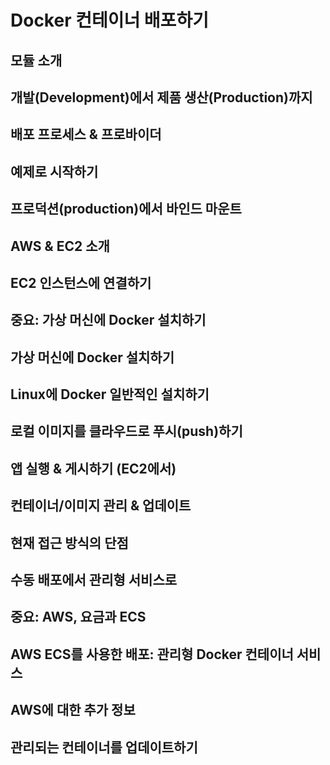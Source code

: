 # Docker 컨테이너 배포하기

## 모듈 소개

## 개발(Development)에서 제품 생산(Production)까지

## 배포 프로세스 & 프로바이더

## 예제로 시작하기

## 프로덕션(production)에서 바인드 마운트

## AWS & EC2 소개

## EC2 인스턴스에 연결하기

## 중요: 가상 머신에 Docker 설치하기

## 가상 머신에 Docker 설치하기

## Linux에 Docker 일반적인 설치하기

## 로컬 이미지를 클라우드로 푸시(push)하기

## 앱 실행 & 게시하기 (EC2에서)

## 컨테이너/이미지 관리 & 업데이트

## 현재 접근 방식의 단점

## 수동 배포에서 관리형 서비스로

## 중요: AWS, 요금과 ECS

## AWS ECS를 사용한 배포: 관리형 Docker 컨테이너 서비스

## AWS에 대한 추가 정보

## 관리되는 컨테이너를 업데이트하기
